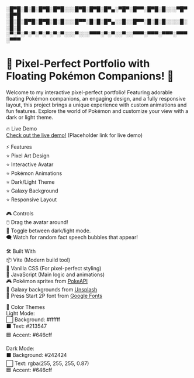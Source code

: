░█▀█░█░█░█▀█░█▀█░░░█▀█░█▀█░█▀▄░▀█▀░█▀▀░█▀█░█░░░▀█▀░█▀█
░█░█░█▀█░█▀█░█░█░░░█▀▀░█░█░█▀▄░░█░░█▀▀░█░█░█░░░░█░░█░█
░▀░▀░▀░▀░▀░▀░▀░▀░░░▀░░░▀▀▀░▀░▀░░▀░░▀▀▀░▀▀▀░▀▀▀░▀▀▀░▀▀▀

# 🌟 Pixel-Perfect Portfolio with Floating Pokémon Companions! 🌟

Welcome to my interactive pixel-perfect portfolio! Featuring adorable floating Pokémon companions, an engaging design, and a fully responsive layout, this project brings a unique experience with custom animations and fun features. Explore the world of Pokémon and customize your view with a dark or light theme.

🔥 Live Demo  
[Check out the live demo!](#) (Placeholder link for live demo)

⚡ Features  
⭐ Pixel Art Design  
⭐ Interactive Avatar  
⭐ Pokémon Animations  
⭐ Dark/Light Theme  
⭐ Galaxy Background  
⭐ Responsive Layout

🎮 Controls  
🖱️ Drag the avatar around!  
🌙 Toggle between dark/light mode.  
🗨️ Watch for random fact speech bubbles that appear!

🛠️ Built With  
📦 Vite (Modern build tool)  
🎨 Vanilla CSS (For pixel-perfect styling)  
🧩 JavaScript (Main logic and animations)  
🎮 Pokémon sprites from [PokeAPI](https://pokeapi.co/)  
🌌 Galaxy backgrounds from [Unsplash](https://unsplash.com/)  
🎨 Press Start 2P font from [Google Fonts](https://fonts.google.com/)

🌈 Color Themes  
Light Mode:  
⬜ Background: #ffffff  
⬛ Text: #213547  
🟦 Accent: #646cff

Dark Mode:  
⬛ Background: #242424  
⬜ Text: rgba(255, 255, 255, 0.87)  
🟦 Accent: #646cff
